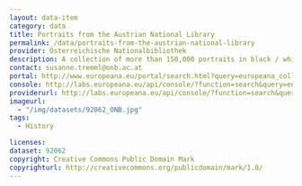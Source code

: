 ```yaml
---
layout: data-item
category: data
title: Portraits from the Austrian National Library
permalink: /data/portraits-from-the-austrian-national-library
provider: Österreichische Nationalbibliothek
description: A collection of more than 150,000 portraits in black / white and colour. In German.
contact: susanne.tremml@onb.ac.at
portal: http://www.europeana.eu/portal/search.html?query=europeana_collectionName:92062*&qf=RIGHTS:http://creativecommons.org/publicdomain/mark/1.0/*&rows=12
console: http://labs.europeana.eu/api/console/?function=search&query=europeana_collectionName:92062*&qf=RIGHTS:http://creativecommons.org/publicdomain/mark/1.0/*&rows=12
providerurl: http://labs.europeana.eu/api/console/?function=search&query=europeana_collectionName:92062*&qf=RIGHTS:http://creativecommons.org/publicdomain/mark/1.0/*&rows=12
imageurl:
  - "/img/datasets/92062_ONB.jpg"
tags:
  - History

licenses:
dataset: 92062
copyright: Creative Commons Public Domain Mark
copyrighturl: http://creativecommons.org/publicdomain/mark/1.0/
---
```

